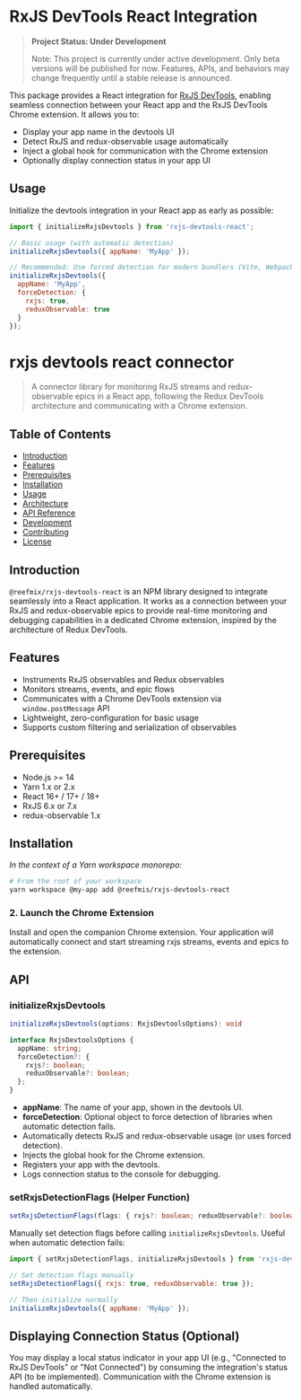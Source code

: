 # RxJS DevTools React Integration

> **Project Status: Under Development**
>
> Note: This project is currently under active development. Only beta versions will be published for now. Features, APIs, and behaviors may change frequently until a stable release is announced.

This package provides a React integration for [RxJS DevTools](../rxjs-devtools-chrome-extension), enabling seamless connection between your React app and the RxJS DevTools Chrome extension. It allows you to:

- Display your app name in the devtools UI
- Detect RxJS and redux-observable usage automatically
- Inject a global hook for communication with the Chrome extension
- Optionally display connection status in your app UI

## Usage

Initialize the devtools integration in your React app as early as possible:

```js
import { initializeRxjsDevtools } from 'rxjs-devtools-react';

// Basic usage (with automatic detection)
initializeRxjsDevtools({ appName: 'MyApp' });

// Recommended: Use forced detection for modern bundlers (Vite, Webpack, etc.)
initializeRxjsDevtools({ 
  appName: 'MyApp',
  forceDetection: {
    rxjs: true,
    reduxObservable: true
  }
});
```

# rxjs devtools react connector

> A connector library for monitoring RxJS streams and redux-observable epics in a React app, following the Redux DevTools architecture and communicating with a Chrome extension.

## Table of Contents

* [Introduction](#introduction)
* [Features](#features)
* [Prerequisites](#prerequisites)
* [Installation](#installation)
* [Usage](#usage)
* [Architecture](#architecture)
* [API Reference](#api-reference)
* [Development](#development)
* [Contributing](#contributing)
* [License](#license)

## Introduction

`@reefmix/rxjs-devtools-react` is an NPM library designed to integrate seamlessly into a React application. It works as a connection between your RxJS and redux-observable epics to provide real-time monitoring and debugging capabilities in a dedicated Chrome extension, inspired by the architecture of Redux DevTools.

## Features

* Instruments RxJS observables and Redux observables
* Monitors streams, events, and epic flows
* Communicates with a Chrome DevTools extension via `window.postMessage` API
* Lightweight, zero-configuration for basic usage
* Supports custom filtering and serialization of observables

## Prerequisites

* Node.js >= 14
* Yarn 1.x or 2.x
* React 16+ / 17+ / 18+
* RxJS 6.x or 7.x
* redux-observable 1.x

## Installation

*In the context of a Yarn workspace monorepo:*

```bash
# From the root of your workspace
yarn workspace @my-app add @reefmis/rxjs-devtools-react
```

### 2. Launch the Chrome Extension

Install and open the companion Chrome extension. Your application will automatically connect and start streaming rxjs streams, events and epics to the extension.

## API

### initializeRxjsDevtools

```ts
initializeRxjsDevtools(options: RxjsDevtoolsOptions): void

interface RxjsDevtoolsOptions {
  appName: string;
  forceDetection?: {
    rxjs?: boolean;
    reduxObservable?: boolean;
  };
}
```

- **appName**: The name of your app, shown in the devtools UI.
- **forceDetection**: Optional object to force detection of libraries when automatic detection fails.
- Automatically detects RxJS and redux-observable usage (or uses forced detection).
- Injects the global hook for the Chrome extension.
- Registers your app with the devtools.
- Logs connection status to the console for debugging.

### setRxjsDetectionFlags (Helper Function)

```ts
setRxjsDetectionFlags(flags: { rxjs?: boolean; reduxObservable?: boolean }): void
```

Manually set detection flags before calling `initializeRxjsDevtools`. Useful when automatic detection fails:

```js
import { setRxjsDetectionFlags, initializeRxjsDevtools } from 'rxjs-devtools-react';

// Set detection flags manually
setRxjsDetectionFlags({ rxjs: true, reduxObservable: true });

// Then initialize normally
initializeRxjsDevtools({ appName: 'MyApp' });
```

## Displaying Connection Status (Optional)

You may display a local status indicator in your app UI (e.g., "Connected to RxJS DevTools" or "Not Connected") by consuming the integration's status API (to be implemented). Communication with the Chrome extension is handled automatically.
